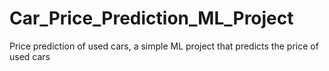 # Car_Price_Prediction_ML_Project
Price prediction of used cars, a simple ML project that predicts the price of used cars
